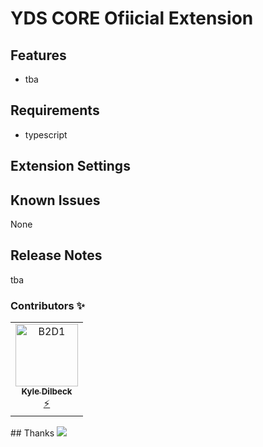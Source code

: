 # YDS CORE Ofiicial Extension

## Features

- tba

## Requirements

- typescript

## Extension Settings

## Known Issues

None

## Release Notes

tba

### Contributors ✨

<!-- ALL-CONTRIBUTORS-LIST:START - Do not remove or modify this section -->

<!-- prettier-ignore-start -->
<!-- markdownlint-disable -->
<table>
  <tr>
    <td align="center"><a href=https://www.linkedin.com/in/kxdilbeck/><img src=https://media.licdn.com/dms/image/C5603AQE80kHro8-3dA/profile-displayphoto-shrink_100_100/0/1636953516875?e=1705536000&v=beta&t=V7DotdQ6n1Ym1_HnoSnrnDMfoNzfHSAhFNEx6dTX0RE width="100px;" alt="B2D1"/><br /><sub><b>Kyle Dilbeck</b></sub></a><br /><a href=https://github.com/XYIAN/yamaha-extensionPack/issues title="Developer">⚡</a></td>
    <!-- <td align="center"><a href=https://www.linkedin.com/in/sanjay-kumar-katta-10231991/><img src=https://media.licdn.com/dms/image/C4E03AQFYUZs1aXkRaA/profile-displayphoto-shrink_100_100/0/1579751761153?e=1705536000&v=beta&t=x7L576FWE4RQ8oKPIorvnSy6T3poxNGjUMHUzPfJ_cc width="100px;" alt="Sanjay"/><br /><sub><b>Sanjay Katta</b></sub></a><br /><a href=https://github.com/XYIAN/yamaha-extensionPack/issues title="Developer">⚡</a></td>
    <td align="center"><a href=https://yamaha-motor.com><img src=https://www.yamahamotorsports.com/media/images/icons/yms_logo.png width="100px;" alt="Yamaha logo"/><br /><sub><b>Elliot Spall</b></sub></a><br /></td> -->
  </tr>
 
</table>
<!-- markdownlint-enable -->
<!-- prettier-ignore-end -->
<!-- ALL-CONTRIBUTORS-LIST:END -->
## Thanks
<a href=https://www.yamaha.com/><img src=https://yamaha-motor.com/images/mock-homepage/homepage_accessories_desktop_bkg_C.png /></a>
